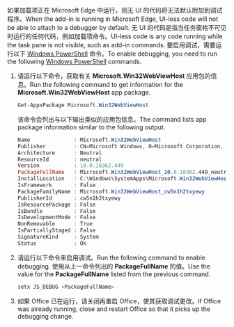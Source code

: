 <span data-ttu-id="ebc42-101">如果加载项正在 Microsoft Edge 中运行，则无 UI 的代码将无法默认附加到调试程序。</span><span class="sxs-lookup"><span data-stu-id="ebc42-101">When the add-in is running in Microsoft Edge, UI-less code will not be able to attach to a debugger by default.</span></span>
<span data-ttu-id="ebc42-102">无 UI 的代码是指当任务窗格不可见时运行的任何代码，例如加载项命令。</span><span class="sxs-lookup"><span data-stu-id="ebc42-102">UI-less code is any code running while the task pane is not visible, such as add-in commands.</span></span> <span data-ttu-id="ebc42-103">要启用调试，需要运行以下 [Windows PowerShell](/powershell/scripting/getting-started/getting-started-with-windows-powershell) 命令。</span><span class="sxs-lookup"><span data-stu-id="ebc42-103">To enable debugging, you need to run the following [Windows PowerShell](/powershell/scripting/getting-started/getting-started-with-windows-powershell) commands.</span></span>

1. <span data-ttu-id="ebc42-104">请运行以下命令，获取有关 **Microsoft.Win32WebViewHost** 应用包的信息。</span><span class="sxs-lookup"><span data-stu-id="ebc42-104">Run the following command to get information for the **Microsoft.Win32WebViewHost** app package.</span></span>
    
    ```powershell
    Get-AppxPackage Microsoft.Win32WebViewHost
    ```
    
    <span data-ttu-id="ebc42-105">该命令会列出与以下输出类似的应用包信息。</span><span class="sxs-lookup"><span data-stu-id="ebc42-105">The command lists app package information similar to the following output.</span></span>
    
    ```powershell
    Name              : Microsoft.Win32WebViewHost
    Publisher         : CN=Microsoft Windows, O=Microsoft Corporation, L=Redmond, S=Washington, C=US
    Architecture      : Neutral
    ResourceId        : neutral
    Version           : 10.0.18362.449
    PackageFullName   : Microsoft.Win32WebViewHost_10.0.18362.449_neutral_neutral_cw5n1h2txyewy
    InstallLocation   : C:\Windows\SystemApps\Microsoft.Win32WebViewHost_cw5n1h2txyewy
    IsFramework       : False
    PackageFamilyName : Microsoft.Win32WebViewHost_cw5n1h2txyewy
    PublisherId       : cw5n1h2txyewy
    IsResourcePackage : False
    IsBundle          : False
    IsDevelopmentMode : False
    NonRemovable      : True
    IsPartiallyStaged : False
    SignatureKind     : System
    Status            : Ok
    ```
    
2. <span data-ttu-id="ebc42-106">请运行以下命令来启用调试。</span><span class="sxs-lookup"><span data-stu-id="ebc42-106">Run the following command to enable debugging.</span></span> <span data-ttu-id="ebc42-107">使用从上一命令列出的 **PackageFullName** 的值。</span><span class="sxs-lookup"><span data-stu-id="ebc42-107">Use the value for the **PackageFullName** listed from the previous command.</span></span>
    
    ```powershell
    setx JS_DEBUG <PackageFullName>
    ```
    
3. <span data-ttu-id="ebc42-108">如果 Office 已在运行，请关闭再重启 Office，使其获取调试更改。</span><span class="sxs-lookup"><span data-stu-id="ebc42-108">If Office was already running, close and restart Office so that it picks up the debugging change.</span></span>